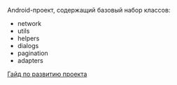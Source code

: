 Android-проект, содержащий базовый набор классов:
+ network
+ utils
+ helpers
+ dialogs
+ pagination
+ adapters

[Гайд по развитию проекта](https://gitlab.com/GrowAppAndroid/baseproject/blob/dev/CONTRIBUTING.md)